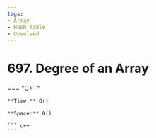 ```yaml
---
tags:
- Array
- Hash Table
- Unsolved
---
```



# 697. Degree of an Array

=== "C++"

    **Time:** O()

    **Space:** O()

    ``` c++
    ```